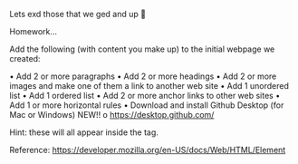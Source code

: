 Lets ex<span>d those <attributes> that we <tag>ged and <link> up 

Homework…

Add the following (with content you make up) to the initial webpage we created:

•	Add 2 or more paragraphs
•	Add 2 or more headings
•	Add 2 or more images and make one of them a link to another web site
•	Add 1 unordered list
•	Add 1 ordered list
•	Add 2 or more anchor links to other web sites
•	Add 1 or more horizontal rules
•	Download and install Github Desktop (for Mac or Windows) NEW!!
o	https://desktop.github.com/


Hint: these will all appear inside the <body> tag.

Reference: https://developer.mozilla.org/en-US/docs/Web/HTML/Element

